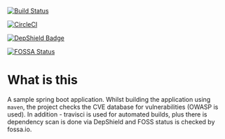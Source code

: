 [![Build Status](https://travis-ci.com/parj/SampleSpringBootApp.svg?branch=master)](https://travis-ci.com/parj/SampleSpringBootApp)

[![CircleCI](https://circleci.com/gh/parj/SampleSpringBootApp.svg?style=svg)](https://circleci.com/gh/parj/SampleSpringBootApp)

[![DepShield Badge](https://depshield.sonatype.org/badges/parj/SampleSpringBootApp/depshield.svg)](https://depshield.github.io)

[![FOSSA Status](https://app.fossa.io/api/projects/git%2Bgithub.com%2Fparj%2FSampleSpringBootApp.svg?type=large)](https://app.fossa.io/projects/git%2Bgithub.com%2Fparj%2FSampleSpringBootApp?ref=badge_large)

# What is this

A sample spring boot application. Whilst building the application using `maven`, the project checks the CVE database for vulnerabilities (OWASP is used). In addition - travisci is used for automated builds, plus there is dependency scan is done via DepShield and FOSS status is checked by fossa.io.